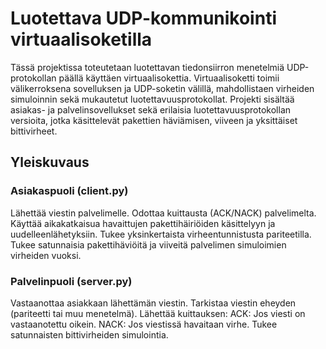 # Luotettava UDP-kommunikointi virtuaalisoketilla
Tässä projektissa toteutetaan luotettavan tiedonsiirron menetelmiä UDP-protokollan päällä käyttäen virtuaalisokettia. Virtuaalisoketti toimii välikerroksena sovelluksen ja UDP-soketin välillä, mahdollistaen virheiden simuloinnin sekä mukautetut luotettavuusprotokollat. Projekti sisältää asiakas- ja palvelinsovellukset sekä erilaisia luotettavuusprotokollan versioita, jotka käsittelevät pakettien häviämisen, viiveen ja yksittäiset bittivirheet.
## Yleiskuvaus
### Asiakaspuoli (client.py)
Lähettää viestin palvelimelle.
Odottaa kuittausta (ACK/NACK) palvelimelta.
Käyttää aikakatkaisua havaittujen pakettihäiriöiden käsittelyyn ja uudelleenlähetyksiin.
Tukee yksinkertaista virheentunnistusta pariteetilla.
Tukee satunnaisia pakettihäviöitä ja viiveitä palvelimen simuloimien virheiden vuoksi.
### Palvelinpuoli (server.py)
Vastaanottaa asiakkaan lähettämän viestin.
Tarkistaa viestin eheyden (pariteetti tai muu menetelmä).
Lähettää kuittauksen:
ACK: Jos viesti on vastaanotettu oikein.
NACK: Jos viestissä havaitaan virhe.
Tukee satunnaisten bittivirheiden simulointia.


